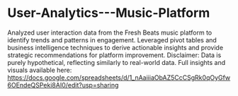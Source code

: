 # User-Analytics---Music-Platform
Analyzed user interaction data from the Fresh Beats music platform to identify trends and patterns in engagement. Leveraged pivot tables and business intelligence techniques to derive actionable insights and provide strategic recommendations for platform improvement. Disclaimer: Data is purely hypothetical, reflecting similarly to real-world data. 
Full insights and visuals available here: https://docs.google.com/spreadsheets/d/1_nAaiiiaObAZ5CcCSgRk0qOyGfw6OEndeQSPeki8AI0/edit?usp=sharing
